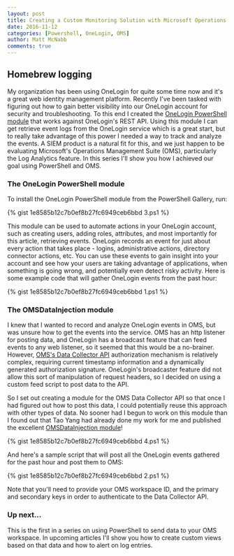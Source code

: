 ```yaml
---
layout: post
title: Creating a Custom Monitoring Solution with Microsoft Operations Management Suite - Part 1
date: 2016-11-12
categories: [Powershell, OneLogin, OMS]
author: Matt McNabb
comments: true
---
```


[OneLoginPSGallery]: https://www.powershellgallery.com/packages/OneLogin/
[OMSDataCollector]: https://azure.microsoft.com/en-us/documentation/articles/log-analytics-data-collector-api/
[OMSDataInjection]: https://www.powershellgallery.com/packages/OMSDataInjection/

## Homebrew logging

My organization has been using OneLogin for quite some time now and it's a great web identity management platform. Recently I've been tasked with figuring out how to gain better visibility into our OneLogin account for security and troubleshooting. To this end I created the [OneLogin PowerShell module][OneLoginPSGallery] that works against OneLogin's REST API. Using this module I can get retrieve event logs from the OneLogin service which is a great start, but to really take advantage of this power I needed a way to track and analyze the events. A SIEM product is a natural fit for this, and we just happen to be evaluating Microsoft's Operations Management Suite (OMS), particularly the Log Analytics feature. In this series I'll show you how I achieved our goal using PowerShell and OMS.

### The OneLogin PowerShell module

To install the OneLogin PowerShell module from the PowerShell Gallery, run:

{% gist 1e8585b12c7b0ef8b27fc6949ceb6bbd 3.ps1 %}

This module can be used to automate actions in your OneLogin account, such as creating users, adding roles, attributes, and most importantly for this article, retrieving events. OneLogin records an event for just about every action that takes place - logins, administrative actions, directory connector actions, etc. You can use these events to gain insight into your account and see how your users are taking advantage of applications, when something is going wrong, and potentially even detect risky activity. Here is some example code that will gather OneLogin events from the past hour:

{% gist 1e8585b12c7b0ef8b27fc6949ceb6bbd 1.ps1 %}

### The OMSDataInjection module

I knew that I wanted to record and analyze OneLogin events in OMS, but was unsure how to get the events into the service. OMS has an http listener for posting data, and OneLogin has a broadcast feature that can feed events to any web listener, so it seemed that this would be a no-brainer. However, [OMS's Data Collector API][OMSDataCollector] authorization mechanism is relatively complex, requiring current timestamp information and a dynamically generated authorization signature. OneLogin's broadcaster feature did not allow this sort of manipulation of request headers, so I decided on using a custom feed script to post data to the API.

So I set out creating a module for the OMS Data Collector API so that once I had figured out how to post this data, I could potentially reuse this approach with other types of data. No sooner had I begun to work on this module than I found out that Tao Yang had already done my work for me and published the excellent [OMSDataInjection module][OMSDataInjection]! 

{% gist 1e8585b12c7b0ef8b27fc6949ceb6bbd 4.ps1 %}

And here's a sample script that will post all the OneLogin events gathered for the past hour and post them to OMS:

{% gist 1e8585b12c7b0ef8b27fc6949ceb6bbd 2.ps1 %}

Note that you'll need to provide your OMS workspace ID, and the primary and secondary keys in order to authenticate to the Data Collector API.

### Up next...
This is the first in a series on using PowerShell to send data to your OMS workspace. In upcoming articles I'll show you how to create custom views based on that data and how to alert on log entries.
